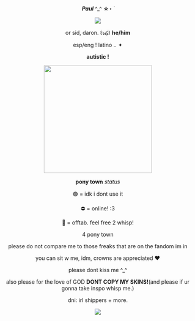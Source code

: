 <p align=center><img src="https://64.media.tumblr.com/adad4886ebadaf8d972317bd32a66f3b/471ee5b282f9fb5e-de/s1280x1920/dff092b9ee9e5f04ff42e8a90c908c4998b3ace1.pnj" height="11" width="540"/></p>
<p align=center> <b><em>Paul</em></b> ^_^ ☆⋆ ࣪ </p>
<p align=center><img src="https://i.pinimg.com/originals/e9/c7/b4/e9c7b427ed1a2924a7b24899e610d31e.gif"/></p>
<p align=center>or sid, daron. ꒰ঌ໒꒱ <b>he/him</b></p>
<p align=center>esp/eng ! latino .. ✦</p>
<p align=center><b>autistic !</b></p>
<p align=center><img src="https://i.pinimg.com/564x/52/4c/82/524c821f138f12af3457d6384e2d82ab.jpg" width="281.5" /></p>
<p align=center><b>pony town</b> <em>status</em></p>
<p align=center>🟢 = idk i dont use it</p>
<p align=center>⛔ = online! :3</p>
<p align=center>🌙 = offtab. feel free 2 whisp! </p>
<p align=center> 4 pony town </p>
<p align=center> please do not compare me to those freaks that are on the fandom im in </p>
<p align=center> you can sit w me, idm, crowns are appreciated ♥️ </p>
<p align=center> please dont kiss me ^_^ </p>
<p align=center> also please for the love of GOD <b>DONT COPY MY SKINS!</b>(and please if ur gonna take inspo whisp me.) </p>
<p align=center> dni: irl shippers + more. </p>
<p align=center><img src="https://64.media.tumblr.com/e45820011326b8658eeaa3b47803aa86/471ee5b282f9fb5e-fb/s540x810/9efb08d63e1ca2b48b221e8bc479e8adf0bbdddb.pnj"/></p>
